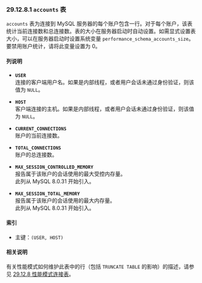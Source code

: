 ### 29.12.8.1 `accounts` 表

`accounts` 表为连接到 MySQL 服务器的每个账户包含一行。对于每个账户，该表统计当前连接数和总连接数。表的大小在服务器启动时自动设置。如需显式设置表大小，可以在服务器启动时设置系统变量 `performance_schema_accounts_size`。要禁用账户统计，请将此变量设置为 0。

#### 列说明

- **`USER`**  
  连接的客户端用户名。如果是内部线程，或者用户会话未通过身份验证，则该值为 `NULL`。

- **`HOST`**  
  客户端连接的主机。如果是内部线程，或者用户会话未通过身份验证，则该值为 `NULL`。

- **`CURRENT_CONNECTIONS`**  
  账户的当前连接数。

- **`TOTAL_CONNECTIONS`**  
  账户的总连接数。

- **`MAX_SESSION_CONTROLLED_MEMORY`**  
  报告属于该账户的会话使用的最大受控内存量。  
  此列从 MySQL 8.0.31 开始引入。

- **`MAX_SESSION_TOTAL_MEMORY`**  
  报告属于该账户的会话使用的最大内存量。  
  此列从 MySQL 8.0.31 开始引入。

#### 索引

- 主键：`(USER, HOST)`

#### 相关说明

有关性能模式如何维护此表中的行（包括 `TRUNCATE TABLE` 的影响）的描述，请参见 [29.12.8 性能模式连接表](#29.12.8-performance-schema-connection-tables)。